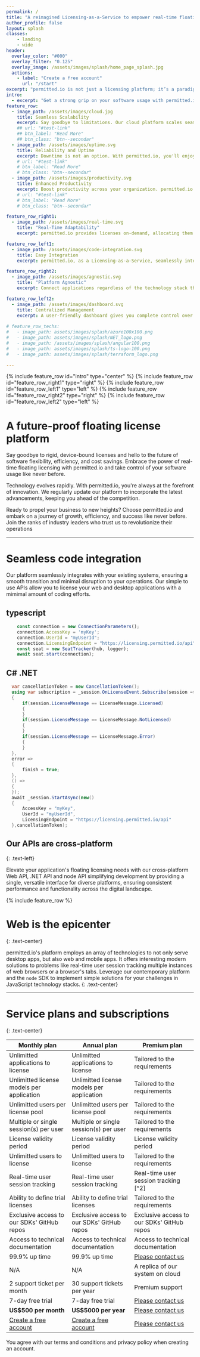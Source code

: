 ```yaml
---
permalink: /
title: "A reimagined Licensing-as-a-Service to empower real-time floating licensing"
author_profile: false
layout: splash
classes:
    - landing
    - wide
header:
  overlay_color: "#000"
  overlay_filter: "0.125"
  overlay_image: /assets/images/splash/home_page_splash.jpg
  actions:
    - label: "Create a free account"
      url: "/start"
excerpt: "permitted.io is not just a licensing platform; it’s a paradigm shift in how software licensing should work!"
intro:
  - excerpt: "Get a strong grip on your software usage with permitted.io real-time floating licensing platform" 
feature_row:
  - image_path: /assets/images/cloud.jpg
    title: Seamless Scalability
    excerpt: Say goodbye to limitations. Our cloud platform scales seamlessly with your needs. Whether you're a startup dreaming big or a multinational corporation, we've got you covered. Grow with confidence. As your team expands, your licensing solution grows with you.
    ## url: "#test-link"
    ## btn_label: "Read More"
    ## btn_class: "btn--secondar"
  - image_path: /assets/images/uptime.svg
    title: Reliability and Uptime
    excerpt: Downtime is not an option. With permitted.io, you'll enjoy unparalleled reliability and minimal downtime. Our cloud-based platform ensures our floating licensing platform is available to your applications at %99.9 of the time.
    # url: "#test-link"
    # btn_label: "Read More"
    # btn_class: "btn--secondar"
  - image_path: /assets/images/productivity.svg
    title: Enhanced Productivity
    excerpt: Boost productivity across your organization. permitted.io is a Real-Time Floating Licensing platform and ensures that your software is readily available to authorized users, eliminating downtime and delays caused by license bottlenecks.
    # url: "#test-link"
    # btn_label: "Read More"
    # btn_class: "btn--secondar" 

feature_row_right1:
  - image_path: /assets/images/real-time.svg
    title: "Real-Time Adaptability"
    excerpt: permitted.io provides licenses on-demand, allocating them to users in real-time. Whether it’s a busy workday or a quiet weekend, licenses automatically adjust to match the number of users requiring access. No more idle licenses during off-peak hours.

feature_row_left1:
  - image_path: /assets/images/code-integration.svg
    title: Easy Integration
    excerpt: permitted.io, as a Licensing-as-a-Service, seamlessly integrates with your existing software systems with its API, whether it’s a proprietary software or popular third-party applications. Implementation is hassle-free, and our support team is ready to assist every step of the way.

feature_row_right2:
  - image_path: /assets/images/agnostic.svg
    title: "Platform Agnostic"
    excerpt: Connect applications regardless of the technology stack they’re built on. From iOS and Android to web and desktop, permitted.io’s node, web, and .NET APIs ensure compatibility without constraints.

feature_row_left2:
  - image_path: /assets/images/dashboard.svg
    title: Centralized Management
    excerpt: A user-friendly dashboard gives you complete control over license allocation, usage data, and user access. Manage licenses, track utilization, and make data-driven decisions with ease.
  
# feature_row_techs:
#   - image_path: assets/images/splash/azure100x100.png
#   - image_path: assets/images/splash/NET_logo.png
#   - image_path: /assets/images/splash/angular100.png
#   - image_path: assets/images/splash/ts-logo-100.png
#   - image_path: assets/images/splash/terraform_logo.png

---
```


{% include feature_row id="intro" type="center" %}
{% include feature_row id="feature_row_right1" type="right" %}
{% include feature_row id="feature_row_left1" type="left" %}
{% include feature_row id="feature_row_right2" type="right" %}
{% include feature_row id="feature_row_left2" type="left" %}

# A future-proof floating license platform

Say goodbye to rigid, device-bound licenses and hello to the future of software flexibility, efficiency, and cost savings. Embrace the power of real-time floating licensing with permitted.io and take control of your software usage like never before.

Technology evolves rapidly. With permitted.io, you're always at the forefront of innovation. We regularly update our platform to incorporate the latest advancements, keeping you ahead of the competition.

Ready to propel your business to new heights? Choose permitted.io and embark on a journey of growth, efficiency, and success like never before. Join the ranks of industry leaders who trust us to revolutionize their operations

---

# Seamless code integration

Our platform seamlessly integrates with your existing systems, ensuring a smooth transition and minimal disruption to your operations. Our simple to use APIs allow you to license your web and desktop applications with a mimimal amount of coding efforts.

## typescript

```typescript
    const connection = new ConnectionParameters();
    connection.AccessKey = 'myKey';
    connection.UserId = "myUserId";
    connection.LicensingEndpoint = "https://licensing.permitted.io/api";
    const seat = new SeatTracker(hub, logger);
    await seat.start(connection);
```

## C# .NET

```cs
  var cancellationToken = new CancellationToken();
  using var subscription = _session.OnLicenseEvent.Subscribe(session =>
  {
      if(session.LicenseMessage == LicenseMessage.Licensed)
      {
      }
      if(session.LicenseMessage == LicenseMessage.NotLicensed)
      {
      }
      if(session.LicenseMessage == LicenseMessage.Error)
      {
      }
  },
  error =>
  {
      finish = true;
  },
  () =>
  {
  });
  await _session.StartAsync(new()
  {
      AccessKey = "myKey",
      UserId = "myUserId",
      LicensingEndpoint = "https://licensing.permitted.io/api"
  },cancellationToken);
```

## Our APIs are cross-platform

{: .text-left}

Elevate your application's floating licensing needs with our cross-platform Web API, .NET API and node API simplifying development by providing a single, versatile interface for diverse platforms, ensuring consistent performance and functionality across the digital landscape.

{% include feature_row %}

# Web is the epicenter
{: .text-center}

permitted.io's platform employs an array of technologies to not only serve desktop apps, but also web and mobile apps. It offers interesting modern solutions to problems like real-time user session tracking multiple instances of web browsers or a browser's tabs. Leverage our contemporary platform and the `node` SDK to implement simple solutions for your challenges in JavaScript technology stacks.
{: .text-center}

---

# Service plans and subscriptions
{: .text-center}


|Monthly plan |Annual plan|Premium plan|
| ----------- | ----------- |---|
|Unlimitted applications to license|Unlimitted applications to license|Tailored to the requirements|
|Unlimitted license models per application|Unlimitted license models per application|Tailored to the requirements|
|Unlimitted users per license pool|Unlimitted users per license pool|Tailored to the requirements|
|Multiple or single session(s) per user|Multiple or single session(s) per user|Tailored to the requirements|
|License validity period|License validity period|License validity period|
|Unlimitted users to license|Unlimitted users to license|Tailored to the requirements|
|Real-time user session tracking|Real-time user session tracking|Real-time user session tracking [^2]|
|Ability to define trial licenses|Ability to define trial licenses|Tailored to the requirements|
|Exclusive access to our SDKs' GitHub repos|Exclusive access to our SDKs' GitHub repos|Exclusive access to our SDKs' GitHub repos|
|Access to technical documentation|Access to technical documentation|Access to technical documentation|
|99.9% up time|99.9% up time|[Please contact us](/contact)|
|N/A|N/A|A replica of our system on cloud|
|2 support ticket per month|30 support tickets per year|Premium support|
|7-day free trial|7-day free trial|[Please contact us](/contact)|
|**US$500 per month**|**US$5000 per year**|[Please contact us](/contact)|
|<a href="#" class="btn btn--success btn--large">Create a free account</a>|<a href="#" class="btn btn--success btn--large">Create a free account</a>|[Please contact us](/contact)|

You agree with our terms and conditions and privacy policy when creating an account.